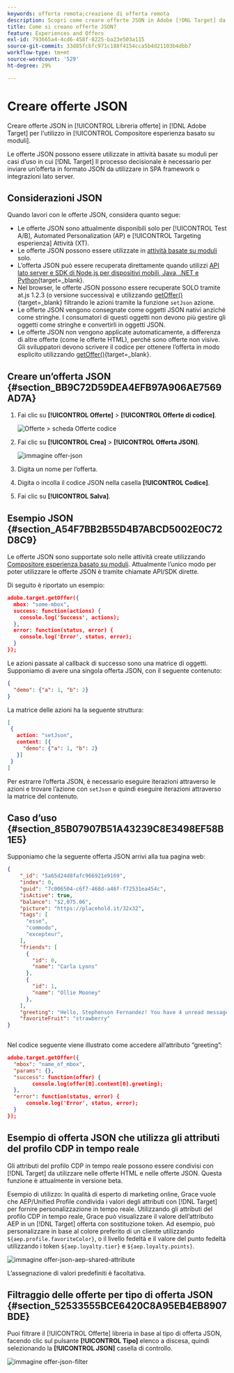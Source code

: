 ```yaml
---
keywords: offerta remota;creazione di offerta remota
description: Scopri come creare offerte JSON in Adobe [!DNL Target] da utilizzare nel Compositore esperienza basato su moduli.
title: Come si creano offerte JSON?
feature: Experiences and Offers
exl-id: 793665a4-4cd6-458f-8225-ba23e503a115
source-git-commit: 33d85fcbfc971c188f4154cca5b4d21103b4dbb7
workflow-type: tm+mt
source-wordcount: '529'
ht-degree: 29%

---
```


# Creare offerte JSON

Creare offerte JSON in [!UICONTROL Libreria offerte] in [!DNL Adobe Target] per l&#39;utilizzo in [!UICONTROL Compositore esperienza basato su moduli].

Le offerte JSON possono essere utilizzate in attività basate su moduli per casi d’uso in cui [!DNL Target] Il processo decisionale è necessario per inviare un’offerta in formato JSON da utilizzare in SPA framework o integrazioni lato server.

## Considerazioni JSON

Quando lavori con le offerte JSON, considera quanto segue:

* Le offerte JSON sono attualmente disponibili solo per [!UICONTROL Test A/B], Automated Personalization (AP) e [!UICONTROL Targeting esperienza] Attività (XT).
* Le offerte JSON possono essere utilizzate in [attività basate su moduli](/help/main/c-experiences/form-experience-composer.md) solo.
* L’offerta JSON può essere recuperata direttamente quando utilizzi [API lato server e SDK di Node.js per dispositivi mobili, Java, .NET e Python](https://developer.adobe.com/target/implement/server-side/){target=_blank}.
* Nel browser, le offerte JSON possono essere recuperate SOLO tramite at.js 1.2.3 (o versione successiva) e utilizzando [getOffer()](https://developer.adobe.com/target/implement/client-side/atjs/atjs-functions/adobe-target-getoffer/){target=_blank} filtrando le azioni tramite la funzione `setJson` azione.
* Le offerte JSON vengono consegnate come oggetti JSON nativi anziché come stringhe. I consumatori di questi oggetti non devono più gestire gli oggetti come stringhe e convertirli in oggetti JSON.
* Le offerte JSON non vengono applicate automaticamente, a differenza di altre offerte (come le offerte HTML), perché sono offerte non visive. Gli sviluppatori devono scrivere il codice per ottenere l’offerta in modo esplicito utilizzando [getOffer()](https://developer.adobe.com/target/implement/client-side/atjs/atjs-functions/adobe-target-getoffer/){target=_blank}.

## Creare un’offerta JSON {#section_BB9C72D59DEA4EFB97A906AE7569AD7A}

1. Fai clic su **[!UICONTROL Offerte]** > **[!UICONTROL Offerte di codice]**.

   ![Offerte > scheda Offerte codice](/help/main/c-experiences/c-manage-content/assets/code-offers-tab.png)

1. Fai clic su **[!UICONTROL Crea]** > **[!UICONTROL Offerta JSON]**.

   ![immagine offer-json](assets/offer-json.png)

1. Digita un nome per l’offerta.
1. Digita o incolla il codice JSON nella casella **[!UICONTROL Codice]**.
1. Fai clic su **[!UICONTROL Salva]**.

## Esempio JSON {#section_A54F7BB2B55D4B7ABCD5002E0C72D8C9}

Le offerte JSON sono supportate solo nelle attività create utilizzando [Compositore esperienza basato su moduli](/help/main/c-experiences/form-experience-composer.md). Attualmente l’unico modo per poter utilizzare le offerte JSON è tramite chiamate API/SDK dirette.

Di seguito è riportato un esempio:

```json
adobe.target.getOffer({ 
  mbox: "some-mbox", 
  success: function(actions) { 
    console.log('Success', actions); 
  }, 
  error: function(status, error) { 
    console.log('Error', status, error); 
  } 
});
```

Le azioni passate al callback di successo sono una matrice di oggetti. Supponiamo di avere una singola offerta JSON, con il seguente contenuto:

```json
{ 
  "demo": {"a": 1, "b": 2} 
}
```

La matrice delle azioni ha la seguente struttura:

```json
[ 
 { 
   action: "setJson", 
   content: [{ 
     "demo": {"a": 1, "b": 2} 
   }] 
 }  
]
```

Per estrarre l’offerta JSON, è necessario eseguire iterazioni attraverso le azioni e trovare l’azione con `setJson` e quindi eseguire iterazioni attraverso la matrice del contenuto.

## Caso d’uso {#section_85B07907B51A43239C8E3498EF58B1E5}

Supponiamo che la seguente offerta JSON arrivi alla tua pagina web:

```json
{ 
    "_id": "5a65d24d8fafc966921e9169", 
    "index": 0, 
    "guid": "7c006504-c6f7-468d-a46f-f72531ea454c", 
    "isActive": true, 
    "balance": "$2,075.06", 
    "picture": "https://placehold.it/32x32", 
    "tags": [ 
      "esse", 
      "commodo", 
      "excepteur", 
    ], 
    "friends": [ 
      { 
        "id": 0, 
        "name": "Carla Lyons" 
      }, 
      { 
        "id": 1, 
        "name": "Ollie Mooney" 
      }, 
    ], 
    "greeting": "Hello, Stephenson Fernandez! You have 4 unread messages.", 
    "favoriteFruit": "strawberry" 
} 
  
```

Nel codice seguente viene illustrato come accedere all’attributo “greeting”:

```json
adobe.target.getOffer({   
  "mbox": "name_of_mbox", 
  "params": {}, 
  "success": function(offer) {           
        console.log(offer[0].content[0].greeting); 
  },   
  "error": function(status, error) {           
      console.log('Error', status, error); 
  } 
});
```

## Esempio di offerta JSON che utilizza gli attributi del profilo CDP in tempo reale

Gli attributi del profilo CDP in tempo reale possono essere condivisi con [!DNL Target] da utilizzare nelle offerte HTML e nelle offerte JSON. Questa funzione è attualmente in versione beta.

Esempio di utilizzo: In qualità di esperto di marketing online, Grace vuole che AEP/Unified Profile condivida i valori degli attributi con [!DNL Target] per fornire personalizzazione in tempo reale. Utilizzando gli attributi del profilo CDP in tempo reale, Grace può visualizzare il valore dell’attributo AEP in un [!DNL Target] offerta con sostituzione token. Ad esempio, può personalizzare in base al colore preferito di un cliente utilizzando `${aep.profile.favoriteColor}`, o il livello fedeltà e il valore del punto fedeltà utilizzando i token `${aep.loyalty.tier}` e `${aep.loyalty.points}`.

![immagine offer-json-aep-shared-attribute](assets/offer-json-aep-shared-attribute.png)

L’assegnazione di valori predefiniti è facoltativa.

## Filtraggio delle offerte per tipo di offerta JSON {#section_52533555BCE6420C8A95EB4EB8907BDE}

Puoi filtrare il [!UICONTROL Offerte] libreria in base al tipo di offerta JSON, facendo clic sul pulsante **[!UICONTROL Tipo]** elenco a discesa, quindi selezionando la **[!UICONTROL JSON]** casella di controllo.

![immagine offer-json-filter](assets/offer-json-filter.png)
